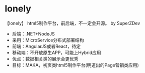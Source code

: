 # lonely
【lonely】 html5制作平台，前后端，不一定会开源。 by SuperZDev

- 后端：.NET+NodeJS
- 采用：MicroService分布式部署结构
- 前端：AngularJS或者React，待定
- 移动端：不开放原生APP，可能上Hybrid应用
- 优点：数据相关类的展示会更优秀
- 目标：MAKA，初页类html5制作平台(明道出的Page营销类应用)
